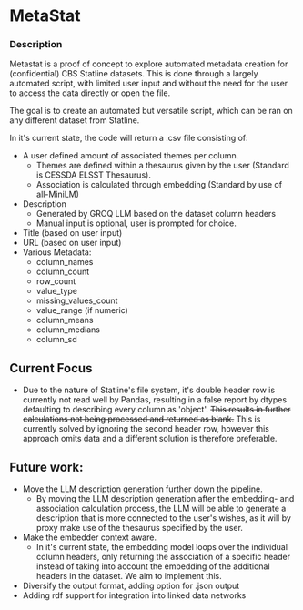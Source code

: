 # MetaStat
### Description
Metastat is a proof of concept to explore automated metadata creation for (confidential) CBS Statline datasets. 
This is done through a largely automated script, with limited user input and without the need for the user to access the data directly or open the file. 

The goal is to create an automated but versatile script, which can be ran on any different dataset from Statline.

In it's current state, the code will return a .csv file consisting of:
- A user defined amount of associated themes per column.
  - Themes are defined within a thesaurus given by the user (Standard is CESSDA ELSST Thesaurus).
  - Association is calculated through embedding (Standard by use of all-MiniLM)
- Description
  - Generated by GROQ LLM based on the dataset column headers
  - Manual input is optional, user is prompted for choice.
- Title (based on user input)
- URL (based on user input)
- Various Metadata:
  - column_names
  - column_count
  - row_count
  - value_type
  - missing_values_count
  - value_range (if numeric)
  - column_means
  - column_medians
  - column_sd

## Current Focus
- Due to the nature of Statline's file system, it's double header row is currently not read well by Pandas, resulting in a false report by dtypes defaulting to describing every column as 'object'. ~~This results in further calculations not being processed and returned as blank.~~ This is currently solved by ignoring the second header row, however this approach omits data and a different solution is therefore preferable.

## Future work:
- Move the LLM description generation further down the pipeline.
  - By moving the LLM description generation after the embedding- and association calculation process, the LLM will be able to generate a description that is more connected to the user's wishes, as it will by proxy make use of the thesaurus specified by the user.
- Make the embedder context aware.
  - In it's current state, the embedding model loops over the individual column headers, only returning the association of a specific header instead of taking into account the embedding of the additional headers in the dataset. We aim to implement this.
- Diversify the output format, adding option for .json output
- Adding rdf support for integration into linked data networks 
